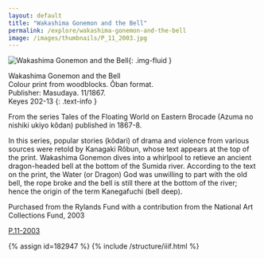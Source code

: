```yaml
---
layout: default
title: "Wakashima Gonemon and the Bell"
permalink: /explore/wakashima-gonemon-and-the-bell
image: /images/thumbnails/P_11_2003.jpg
---
```

![Wakashima Gonemon and the Bell]({{site.baseurl}}/images/P_11_2003.jpg){: .img-fluid }

Wakashima Gonemon and the Bell  
Colour print from woodblocks.
Ôban format.  
Publisher: Masudaya. 11/1867.  
Keyes 202-13
{: .text-info }

From the series Tales of the Floating World on Eastern Brocade (Azuma no nishiki ukiyo kôdan) published in 1867-8.

In this series, popular stories (kôdari) of drama and violence from various sources were retold by Kanagaki Rôbun, whose text appears at the top of the print.
Wakashima Gonemon dives into a whirlpool to retieve an ancient dragon-headed
bell at the bottom of the Sumida river. According to the text on the
print, the Water (or Dragon) God was unwilling to part with the old
bell, the rope broke and the bell is still there at the bottom of
the river; hence the origin of the term Kanegafuchi (bell
deep).

Purchased from the Rylands Fund with a contribution from the National Art Collections Fund, 2003

[P.11-2003]({{site.collection_url}}/id/object/182947)

{% assign id=182947 %}
{% include /structure/iiif.html %}
